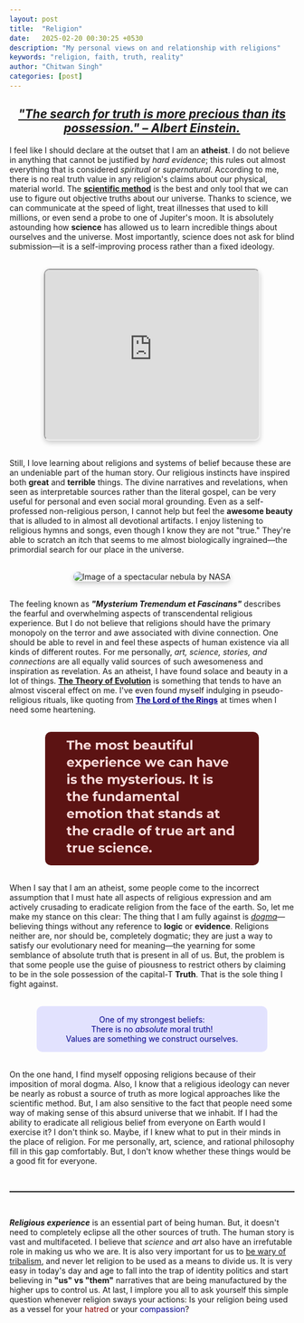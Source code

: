 ```yaml
---
layout: post
title:  "Religion"
date:   2025-02-20 00:30:25 +0530
description: "My personal views on and relationship with religions"
keywords: "religion, faith, truth, reality"
author: "Chitwan Singh"
categories: [post]
---
```

<h2 style="text-align: center;">
<em>
<u>
    "The search for truth is more precious than its possession." – Albert Einstein.
</u>
</em>
</h2>

<p>
I feel like I should declare at the outset that I am an <strong>atheist</strong>. I do not believe in anything that cannot be justified by <em>hard evidence</em>; this rules out almost everything that is considered <em>spiritual</em> or <em>supernatural</em>. According to me, there is no real truth value in any religion's claims about our physical, material world. The <a target="_blank" href="https://en.wikipedia.org/wiki/Scientific_method" style="font-weight: bold;">scientific method</a> is the best and only tool that we can use to figure out objective truths about our universe. Thanks to science, we can communicate at the speed of light, treat illnesses that used to kill millions, or even send a probe to one of Jupiter's moon. It is absolutely astounding how <strong>science</strong> has allowed us to learn incredible things about ourselves and the universe. Most importantly, science does not ask for blind submission—it is a self-improving process rather than a fixed ideology.
</p>

<br>

<div style="text-align: center;">
    <iframe
        class="element"
        height="300"
        width="550"
        style="margin: 0 auto; display: block; border-radius: 10px; box-shadow: 0px 4px 8px rgba(0,0,0,0.2);"
        src="https://www.youtube.com/embed/IC0m31P_qyk"
        allowfullscreen>
    </iframe>
</div>

<br>

<p>
Still, I love learning about religions and systems of belief because these are an undeniable part of the human story. Our religious instincts have inspired both <strong>great</strong> and <strong>terrible</strong> things. The divine narratives and revelations, when seen as interpretable sources rather than the literal gospel, can be very useful for personal and even social moral grounding. Even as a self-professed non-religious person, I cannot help but feel the <strong>awesome beauty</strong> that is alluded to in almost all devotional artifacts. I enjoy listening to religious hymns and songs, even though I know they are not "true." They're able to scratch an itch that seems to me almost biologically ingrained—the primordial search for our place in the universe.
</p>

<br>

<div class="element" style="text-align: center;">
    <img src="/assets/images/religion/photo-1462332420958-a05d1e002413.avif"
         alt="Image of a spectacular nebula by NASA"  
         style=" height: auto; border-radius: 10px; box-shadow: 0px 4px 8px rgba(0,0,0,0.2);"
         loading="lazy">
</div>

<br>

<p>
The feeling known as <em><strong>"Mysterium Tremendum et Fascinans"</strong></em> describes the fearful and overwhelming aspects of transcendental religious experience. But I do not believe that religions should have the primary monopoly on the terror and awe associated with divine connection. One should be able to revel in and feel these aspects of human existence via all kinds of different routes. For me personally, <em>art, science, stories, and connections</em> are all equally valid sources of such awesomeness and inspiration as revelation. As an atheist, I have found solace and beauty in a lot of things.  <a target="_blank" href="https://en.wikipedia.org/wiki/Evolution" style="font-weight: bold;">The Theory of Evolution</a> is something that tends to have an almost visceral effect on me. I've even found myself indulging in pseudo-religious rituals, like quoting from <a target="_blank" href="https://www.youtube.com/watch?v=2jC-rRPKZ3U" style="color: darkblue; font-weight: bold;">The Lord of the Rings</a> at times when I need some heartening.
</p>

<br>

<div class="element" style="aspect-ratio: 2/1.25; overflow: hidden; margin: 0 auto; text-align: center;">
    <img src="/assets/images/religion/red-the-most-beautiful-experience-we-can-hav.png"
         alt="A quote by Einstein on the beauty of science"  
         style="width: 100%; height: 100%; object-fit: cover; border-radius: 10px; object-position: 0% 36%;">
</div>

<br>

<p>
When I say that I am an atheist, some people come to the incorrect assumption that I must hate all aspects of religious expression and am actively crusading to eradicate religion from the face of the earth. So, let me make my stance on this clear: The thing that I am fully against is <u><em>dogma</em></u>—believing things without any reference to <strong>logic</strong> or <strong>evidence</strong>. Religions neither are, nor should be, completely dogmatic; they are just a way to satisfy our evolutionary need for meaning—the yearning for some semblance of absolute truth that is present in all of us. But, the problem is that some people use the guise of piousness to restrict others by claiming to be in the sole possession of the capital-T <strong>Truth</strong>. That is the sole thing I fight against.
</p>

<br>

<div class="element" style="text-align: center; color: darkblue; background: rgba(200, 200, 255, 0.5); padding: 15px; border-radius: 10px;">
    One of my strongest beliefs:<br>There is no <em>absolute</em> moral truth!<br> Values are something we construct ourselves.
</div>

<br>

<p>
On the one hand, I find myself opposing religions because of their imposition of moral dogma. Also, I know that a religious ideology can never be nearly as robust a source of truth as more logical approaches like the scientific method. But, I am also sensitive to the fact that people need some way of making sense of this absurd universe that we inhabit. If I had the ability to eradicate all religious belief from everyone on Earth would I exercise it? I don't think so. Maybe, if I knew what to put in their minds in the place of religion. For me personally, art, science, and rational philosophy fill in this gap comfortably. But, I don't know whether these things would be a good fit for everyone.
</p>

<br>

<hr style="border-top: 1px dotted">

<br>

<p>
<strong><em>Religious experience</em></strong> is an essential part of being human. But, it doesn't need to completely eclipse all the other sources of truth. The human story is vast and multifaceted. I believe that <em>science</em> and <em>art</em> also have an irrefutable role in making us who we are. It is also very important for us to <u>be wary of tribalism</u>, and never let religion to be used as a means to divide us. It is very easy in today's day and age to fall into the trap of identity politics and start believing in <strong>"us" vs "them"</strong> narratives that are being manufactured by the higher ups to control us. At last, I implore you all to ask yourself this simple question whenever religion sways your actions: Is your religion being used as a vessel for your <span style="color: darkred;">hatred</span> or your <span style="color: darkblue;">compassion</span>?
</p>

<style>
    .element {
        width: 75%;
        margin: 0 auto;
    }
</style>
